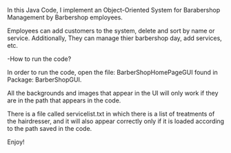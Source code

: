 
In this Java Code, I implement an Object-Oriented System for Barabershop Management by Barbershop employees.


   Employees can add customers to the system, delete and sort by name or service. Additionally, They can manage thier barbershop day, add services, etc.

-How to run the code?


In order to run the code, open the file: BarberShopHomePageGUI found in Package: BarberShopGUI.

All the backgrounds and images that appear in the UI will only work if they are in the path that appears in the code.

There is a file called servicelist.txt in which there is a list of treatments of the hairdresser,
and it will also appear correctly only if it is loaded according to the path saved in the code.

Enjoy!

